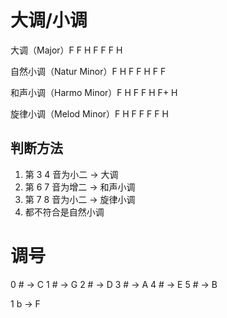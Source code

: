 # 大调/小调
大调（Major）F F H F F F H

自然小调（Natur Minor）F H F F H F F

和声小调（Harmo Minor）F H F F H F+ H

旋律小调（Melod Minor）F H F F F F H

## 判断方法

1. 第 3 4 音为小二 -> 大调
2. 第 6 7 音为增二 -> 和声小调
3. 第 7 8 音为小二 -> 旋律小调
4. 都不符合是自然小调


# 调号
0 # -> C
1 # -> G
2 # -> D
3 # -> A
4 # -> E
5 # -> B

1 b -> F
